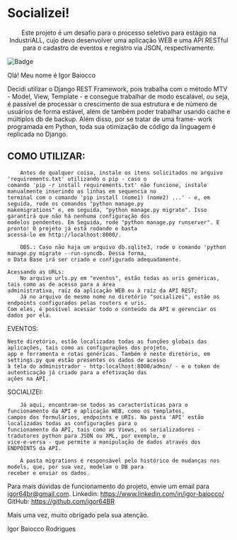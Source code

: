 # Socializei!
<p align="center">Este projeto é um desafio para o processo seletivo para estágio na IndustriALL, cujo devo desenvolver uma aplicação WEB
e uma API RESTful para o cadastro de eventos e registro via JSON, respectivamente.</p> 

![Badge]()

Olá! Meu nome é Igor Baiocco

Decidi utilizar o Django REST Framework, pois trabalha com o método MTV - Model, View, Template - e consegue trabalhar 
de modo escalável, ou seja, é passível de processar o crescimento de sua estrutura e de número de usuários de forma 
estável, além de também poder trabalhar usando cache e múltiplos db de backup. Além disso, por se tratar de uma frame-
work programada em Python, toda sua otimização de código da linguagem é replicada no Django.

## COMO UTILIZAR:
    
    
        Antes de qualquer coisa, instale os itens solicitados no arquivo 'requirements.txt' utilizando o pip - caso o 
    comando 'pip -r install requirements.txt' não funcione, instale manualmente inserindo as linhas em sequencia no 
    terminal com o comando 'pip install (nome1) (nome2) ...' - e, em seguida, rode os comandos "python manage.py 
    makemigrations" e, em seguida, "python manage.py migrate". Isso garantirá que não há nenhuma configuração dos 
    modelos pendentes. Em Seguida, rode "python manage.py runserver". E pronto! O projeto já está rodando e basta 
    acessá-lo em http://localhost:8000/.

        OBS.: Caso não haja um arquivo db.sqlite3, rode o comando 'python manage.py migrate --run-syncdb. Dessa forma, 
    o Data Base irá ser criado e configurado adequadamente.
    
    Acessando as URLs:
        No arquivo urls.py em "eventos", estão todas as uris genéricas, tais como as de acesso para a área 
    administrativa, raíz da aplicação WEB ou à raíz da API REST;
        Já no arquivo de mesmo nome no diretório "socializei", estão os endpoints configurados pelas routers e uris.
    Com eles, é possível acessar todo o conteúdo da API e gerenciar os dados por ela.

EVENTOS:

    Neste diretório, estão localizadas todas as funções globais das aplicações, tais como as configurações dos projeto, 
    app e ferramenta e rotas genéricas. Também é neste diretório, em settings.py que estão presentes os dados de acesso 
    à tela do administrador - http:localhost:8000/admin/ - e o token de autenticação já criado para a efetivação das 
    ações na API.

SOCIALIZEI:

        Já aqui, encontram-se todos as características para o funcionamento da API e aplicação WEB, como os templates, 
    campos dos formulários, endpoints e URIs. Na pasta 'API' estão localizadas todas as configurações para o 
    funcionamento da API, tais como as Views, os serializadores - tradutores python para JSON ou XML, por exemplo, e 
    vice-e-versa - que permite a manipulação de dados através dos ENDPOINTS da API.

        A pasta migrations é responsável pelo histórico de mudanças nos models, que, por sua vez, modelam o DB para 
    receber e enviar os dados.


Para mais dúvidas de funcionamento do projeto, envie um email para igor64br@gmail.com.
Linkedin: https://www.linkedin.com/in/igor-baiocco/
GitHub: https://github.com/igor64BR

Mais uma vez, muito obrigado pela sua atenção.

Igor Baiocco Rodrigues
